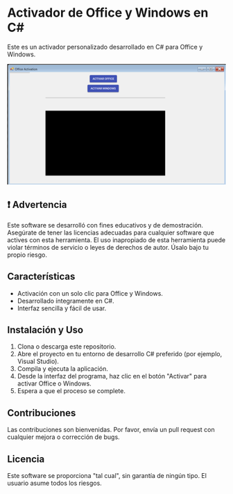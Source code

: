 # Activador de Office y Windows en C#

Este es un activador personalizado desarrollado en C# para Office y Windows. 

![Activador Preview](activador/Img/Img.png)

## ❗ Advertencia

Este software se desarrolló con fines educativos y de demostración. Asegúrate de tener las licencias adecuadas para cualquier software que actives con esta herramienta. El uso inapropiado de esta herramienta puede violar términos de servicio o leyes de derechos de autor. Úsalo bajo tu propio riesgo.

## Características

- Activación con un solo clic para Office y Windows.
- Desarrollado íntegramente en C#.
- Interfaz sencilla y fácil de usar.

## Instalación y Uso

1. Clona o descarga este repositorio.
2. Abre el proyecto en tu entorno de desarrollo C# preferido (por ejemplo, Visual Studio).
3. Compila y ejecuta la aplicación.
4. Desde la interfaz del programa, haz clic en el botón "Activar" para activar Office o Windows.
5. Espera a que el proceso se complete.

## Contribuciones

Las contribuciones son bienvenidas. Por favor, envía un pull request con cualquier mejora o corrección de bugs.

## Licencia

Este software se proporciona "tal cual", sin garantía de ningún tipo. El usuario asume todos los riesgos.
